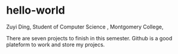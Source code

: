 # hello-world
Zuyi Ding, Student of Computer Science , Montgomery College,

There are seven projects to finish in this semester. Github is a good plateform to work and store my projecs. 
